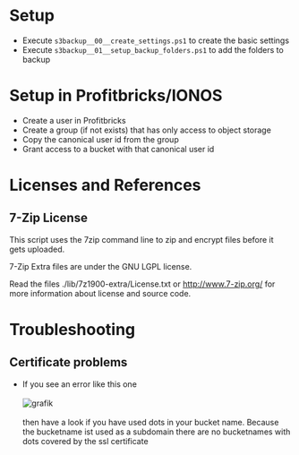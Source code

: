 
# Setup

* Execute `s3backup__00__create_settings.ps1` to create the basic settings
* Execute `s3backup__01__setup_backup_folders.ps1` to add the folders to backup

# Setup in Profitbricks/IONOS

* Create a user in Profitbricks
* Create a group (if not exists) that has only access to object storage
* Copy the canonical user id from the group
* Grant access to a bucket with that canonical user id


# Licenses and References

## 7-Zip License

This script uses the 7zip command line to zip and encrypt files before it gets uploaded.

7-Zip Extra files are under the GNU LGPL license.

Read the files ./lib/7z1900-extra/License.txt or http://www.7-zip.org/ for more information about license and source code.



# Troubleshooting

## Certificate problems

* If you see an error like this one<br/><br/>![grafik](https://user-images.githubusercontent.com/14135678/108084666-c5ae8c00-7074-11eb-8deb-5e1225911347.png)<br/><br/> then have a look if you have used dots in your bucket name. Because the bucketname ist used as a subdomain there are no bucketnames with dots covered by the ssl certificate

